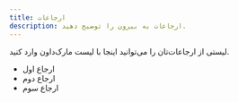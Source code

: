 ```yaml
---
title: ارجاعات
description: ارجاعات به بیرون را توضیح دهید.
---
```


لیستی از ارجاعات‌تان را می‌توانید اینجا با لیست مارک‌داون وارد کنید.

- ارجاع اول
- ارجاع دوم
- ارجاع سوم